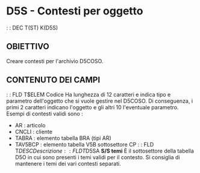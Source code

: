 # D5S - Contesti per oggetto
 :  : DEC T(ST) K(D5S)
## OBIETTIVO
Creare contesti per l'archivio D5COSO.
## CONTENUTO DEI CAMPI
 :  : FLD T$ELEM Codice
Ha lunghezza di 12 caratteri e indica tipo e parametro dell'oggetto che si vuole gestire nel D5COSO. Di conseguenza, i primi 2 caratteri indicano l'oggetto e gli altri 10 l'eventuale parametro.
Esempi di contesti validi sono : 
- AR  :  articolo
- CNCLI  :  cliente
- TABRA  :  elemento tabella BRA (tipi AR)
- TAV5BCP  :  elemento tabella V5B sottosettore CP
 :  : FLD T$DESC Descrizione
 :  : FLD T$D5SA **S/S temi**
È il sottosettore della tabella D5O in cui sono presenti i temi validi per il contesto.
Si consiglia di mantenere i temi dei vari contesti separati.

